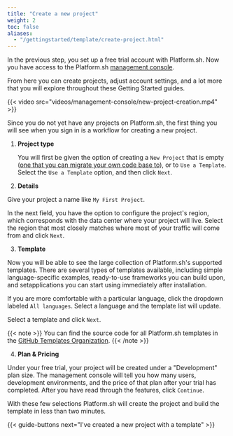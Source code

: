 ```yaml
---
title: "Create a new project"
weight: 2
toc: false
aliases:
  - "/gettingstarted/template/create-project.html"
---
```


In the previous step, you set up a free trial account with Platform.sh. Now you have access to the Platform.sh [management console](/administration/web/_index.md).

From here you can create projects, adjust account settings, and a lot more that you will explore throughout these Getting Started guides.

{{< video src="videos/management-console/new-project-creation.mp4" >}}

Since you do not yet have any projects on Platform.sh, the first thing you will see when you sign in is a workflow for creating a new project.

1. **Project type**

   You will first be given the option of creating a `New Project` that is empty ([one that you can migrate your own code base to](/gettingstarted/introduction/own-code/_index.md)), or to `Use a Template`. Select the `Use a Template` option, and then click `Next`.

2. **Details**

  Give your project a name like `My First Project`.

  In the next field, you have the option to configure the project's region, which corresponds with the data center where your project will live.  Select the region that most closely matches where most of your traffic will come from and click `Next`.

3. **Template**

  Now you will be able to see the large collection of Platform.sh's supported templates. There are several types of templates available, including simple language-specific examples, ready-to-use frameworks you can build upon, and setapplications you can start using immediately after installation.

  If you are more comfortable with a particular language, click the dropdown labeled `All languages`. Select a language and the template list will update.

  Select a template and click `Next`.

  {{< note >}}
  You can find the source code for all Platform.sh templates in the [GitHub Templates Organization](https://github.com/platformsh-templates).
  {{< /note >}}

4. **Plan & Pricing**

  Under your free trial, your project will be created under a "Development" plan size. The management console will tell you how many users, development environments, and the price of that plan after your trial has completed. After you have read through the features, click `Continue`.

With these few selections Platform.sh will create the project and build the template in less than two minutes.

{{< guide-buttons next="I've created a new project with a template" >}}
